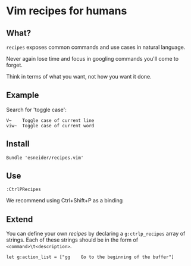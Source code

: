 # Vim recipes for humans

## What?

`recipes` exposes common commands and use cases in natural
language.

Never again lose time and focus in googling commands you'll
come to forget.

Think in terms of what you want, not how you want it done.


## Example

Search for 'toggle case':

```
V~    Toggle case of current line
viw~  Toggle case of current word
```


## Install

```vim
Bundle 'esneider/recipes.vim'
```


## Use

```vim
:CtrlPRecipes
```

We recommend using Ctrl+Shift+P as a binding


## Extend

You can define your own _recipes_ by declaring a `g:ctrlp_recipes` array of strings. Each of these strings should be in the form of `<command>\t<description>`.

    let g:action_list = ["gg	Go to the beginning of the buffer"]

